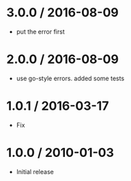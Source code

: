 
3.0.0 / 2016-08-09
==================

  * put the error first

2.0.0 / 2016-08-09
==================

  * use go-style errors. added some tests

1.0.1 / 2016-03-17
==================

* Fix

1.0.0 / 2010-01-03
==================

  * Initial release
